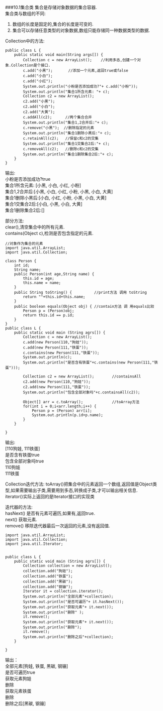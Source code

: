 ###10.1集合类
集合是存储对象数据的集合容器.  
集合类与数组的不同:
1. 数组的长度是固定的,集合的长度是可变的. 
2. 集合可以存储任意类型的对象数据,数组只能存储同一种数据类型的数据.  

Collection中的方法:  

    public class L {
        public static void main(String args[]) {
            Collection c = new ArrayList();    //利用多态,创建一个对象.Collection是个接口.
            c.add("小黑");       //添加一个元素,返回true或false
            c.add("小白");
            c.add("小红");
            System.out.println("小粉是否添加成功?"+ c.add("小粉"));
            System.out.println("集合1所含元素: "+ c);
            Collection c2 = new ArrayList();
            c2.add("小黑");
            c2.add("小白");
            c2.add("大黄");
            c.addAll(c2);      //两个集合合并
            System.out.println("集合1,2合并后:"+ c);
            c.remove("小黑");  //删除指定的元素 
            System.out.println("集合1删除小黑后:"+ c);
            c.retainAll(c2);   //保留c和c2的交集
            System.out.println("集合1交集合2后:"+ c);
            c.removeAll(c2);   //删除c和c2的交集
            System.out.println("集合1删除集合2后:"+ c);	
        }
    }

输出:  
小粉是否添加成功?true  
集合1所含元素: [小黑, 小白, 小红, 小粉]  
集合1,2合并后:[小黑, 小白, 小红, 小粉, 小黑, 小白, 大黄]  
集合1删除小黑后:[小白, 小红, 小粉, 小黑, 小白, 大黄]  
集合1交集合2后:[小白, 小黑, 小白, 大黄]  
集合1删除集合2后:[]  

部分方法:  
clear(),清空集合中的所有元素.  
contains(Object c),检测是否包含指定的元素.  

```
//对象作为集合的元素
import java.util.ArrayList;
import java.util.Collection;

class Person {
	int id;
	String name;
	public Person(int age,String name) {
		this.id = age;
		this.name = name;
	}
	public String toString() {          //print方法 调用 toString
		return ""+this.id+this.name;
	}
	public boolean equals(Object obj) { //contain方法 调 用equals比较
		Person p = (Person)obj;
		return this.id == p.id;
	}
}
public class L {
	public static void main (String agrs[]) {
		Collection c = new ArrayList();
		c.add(new Person(110,"狗娃"));
		c.add(new Person(111,"铁蛋"));
		c.contains(new Person(111,"铁蛋"));
		System.out.println(c);
		System.out.println("是否含有铁蛋"+c.contains(new Person(111,"铁蛋")));
		
		Collection c2 = new ArrayList();        //containsAll
		c2.add(new Person(110,"狗娃"));
		c2.add(new Person(111,"铁蛋"));
		System.out.println("包含全部对象吗"+c.containsAll(c2));
		
		Object[] arr = c.toArray();             //toArray方法
		for(int i = 0;i<arr.length;i++) {
			Person p = (Person) arr[i];   
			System.out.println(p.id+p.name);
		}
	}
	
}
```
输出:  
[110狗娃, 111铁蛋]  
是否含有铁蛋true  
包含全部对象吗true  
110狗娃  
111铁蛋  

Collection迭代方法:
toArray()把集合中的元素返回一个数组,返回值是Object类型,如果需要输出子类,需要用到多态,转换成子类,才可以输出相关信息.  
iterator()实际上返回的是Iterator接口的实现类  

迭代器的方法:  
hasNext() 是否有元素可遍历,如果有,返回true.  
next() 获取元素.  
remove() 移除迭代器最后一次返回的元素,没有返回值. 

```
import java.util.ArrayList;
import java.util.Collection;
import java.util.Iterator;


public class L {
	public static void main (String agrs[]) {
		Collection collection = new ArrayList();
		collection.add("狗娃");
		collection.add("铁蛋");
		collection.add("黑碳");
		collection.add("钢镚");
		Iterator it = collection.iterator();
		System.out.println("全部元素"+collection);
		System.out.println("是否可遍历"+ it.hasNext());
		System.out.println("获取元素"+ it.next()); 
		System.out.println("删除" );
		it.remove();
		System.out.println("获取元素"+ it.next()); 
		System.out.println("删除");
		it.remove();
		System.out.println("删除之后"+collection);
	}
	
}
```
输出：  
全部元素[狗娃, 铁蛋, 黑碳, 钢镚]  
是否可遍历true  
获取元素狗娃  
删除  
获取元素铁蛋  
删除  
删除之后[黑碳, 钢镚]  

